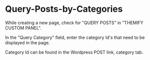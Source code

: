# Query-Posts-by-Categories

While creating a new page, check for "QUERY POSTS" in "THEMIFY CUSTOM PANEL".

In the "Query Category" field, enter the category Id's that need to be displayed in the page.

Category Id can be found in the Wordpress POST link, category tab.

